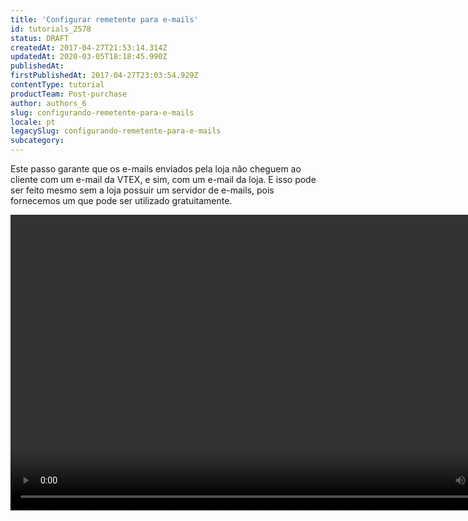 ```yaml
---
title: 'Configurar remetente para e-mails'
id: tutorials_2578
status: DRAFT
createdAt: 2017-04-27T21:53:14.314Z
updatedAt: 2020-03-05T18:18:45.990Z
publishedAt: 
firstPublishedAt: 2017-04-27T23:03:54.929Z
contentType: tutorial
productTeam: Post-purchase
author: authors_6
slug: configurando-remetente-para-e-mails
locale: pt
legacySlug: configurando-remetente-para-e-mails
subcategory: 
---
```


Este passo garante que os e-mails enviados pela loja não cheguem ao cliente com um e-mail da VTEX, e sim, com um e-mail da loja. E isso pode ser feito mesmo sem a loja possuir um servidor de e-mails, pois fornecemos um que pode ser utilizado gratuitamente.

<video class="wp-video-shortcode" id="video-2578-2" width="840" height="473" preload="metadata" controls="controls"><source type="video/mp4" src="https://assets.contentful.com/alneenqid6w5/2yTQrL86mE62mI2UgCoqkC/cedc4f1ebe8ffcd2521f96338907dc3d/remetente.mp4?_=2" /></video>
